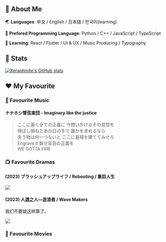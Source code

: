 ## 🥺 About Me


🌏 **Languages**: 中文 / English / 日本語  / 한국어(learning)

🤖 **Prefered Programming Language**: Python / C++ / JavaScript / TypeScript

🔧 **Learning**: React / Flutter / UI & UX / Music Producing / Typography


## 🌈 Stats
[![Xeraphinite's GitHub stats](https://github-readme-stats.vercel.app/api?username=Xeraphinite)](https://github.com/anuraghazra/github-readme-stats)


## ❤️ My Favourite

### 🎵 Favourite Music

#### ナナホシ管弦楽団 - Imaginary like the justice

> ここに遍く全ての正義に 今問いかけるその覚悟を  <br />
伸ばし損ねたあの日の手で 誰かを求めるなら  <br />
失う物は何一つないと ここに墓場を建ててみせろ  <br />
Engrave it 翳せ盲目の正義を  <br />
WE GOTTA FIRE

### 📺 Favourite Dramas

#### (2023) ブラッシュアップライフ / Rebooting / 重启人生
<img src="https://pbs.twimg.com/media/FrBpgSsaAAAW9F3?format=jpg&name=orig">

#### (2023) 人選之人—造浪者 / Wave Makers
我们不要就这样算了。

<img src="https://media.cnn.com/api/v1/images/stellar/prod/230609132404-02-wave-makers.jpg">

### 🎥 Favourite Movies

